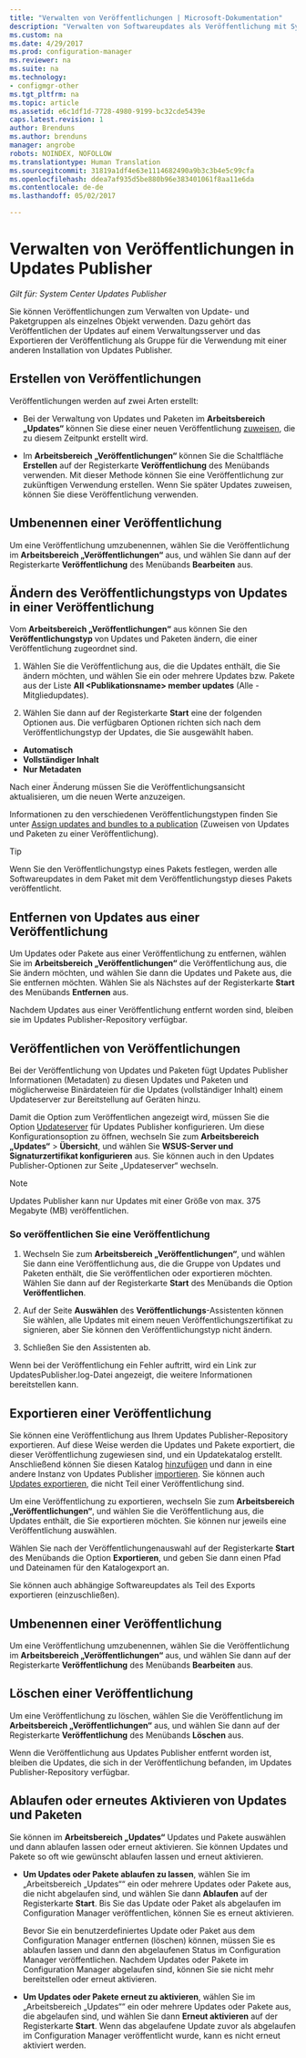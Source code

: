 ```yaml
---
title: "Verwalten von Veröffentlichungen | Microsoft-Dokumentation"
description: "Verwalten von Softwareupdates als Veröffentlichung mit System Center Updates Publisher"
ms.custom: na
ms.date: 4/29/2017
ms.prod: configuration-manager
ms.reviewer: na
ms.suite: na
ms.technology:
- configmgr-other
ms.tgt_pltfrm: na
ms.topic: article
ms.assetid: e6c1df1d-7728-4980-9199-bc32cde5439e
caps.latest.revision: 1
author: Brenduns
ms.author: brenduns
manager: angrobe
robots: NOINDEX, NOFOLLOW
ms.translationtype: Human Translation
ms.sourcegitcommit: 31819a1df4e63e1114682490a9b3c3b4e5c99cfa
ms.openlocfilehash: ddea7af935d5be880b96e383401061f8aa11e6da
ms.contentlocale: de-de
ms.lasthandoff: 05/02/2017

---
```

# <a name="manage-publications-in-updates-publisher"></a>Verwalten von Veröffentlichungen in Updates Publisher

*Gilt für: System Center Updates Publisher*

Sie können Veröffentlichungen zum Verwalten von Update- und Paketgruppen als einzelnes Objekt verwenden. Dazu gehört das Veröffentlichen der Updates auf einem Verwaltungsserver und das Exportieren der Veröffentlichung als Gruppe für die Verwendung mit einer anderen Installation von Updates Publisher.

## <a name="create-publications"></a>Erstellen von Veröffentlichungen
Veröffentlichungen werden auf zwei Arten erstellt:

-   Bei der Verwaltung von Updates und Paketen im **Arbeitsbereich „Updates“** können Sie diese einer neuen Veröffentlichung [zuweisen](/sccm/sum/tools/manage-updates-with-updates-publisher#assign-updates-and-bundles-to-a-publication), die zu diesem Zeitpunkt erstellt wird.

-   Im **Arbeitsbereich „Veröffentlichungen“** können Sie die Schaltfläche **Erstellen** auf der Registerkarte **Veröffentlichung** des Menübands verwenden. Mit dieser Methode können Sie eine Veröffentlichung zur zukünftigen Verwendung erstellen. Wenn Sie später Updates zuweisen, können Sie diese Veröffentlichung verwenden.

## <a name="rename-a-publication"></a>Umbenennen einer Veröffentlichung
Um eine Veröffentlichung umzubenennen, wählen Sie die Veröffentlichung im **Arbeitsbereich „Veröffentlichungen“** aus, und wählen Sie dann auf der Registerkarte **Veröffentlichung** des Menübands **Bearbeiten** aus.

## <a name="change-the-publication-type-of-updates-in-a-publication"></a>Ändern des Veröffentlichungstyps von Updates in einer Veröffentlichung
Vom **Arbeitsbereich „Veröffentlichungen“** aus können Sie den **Veröffentlichungstyp** von Updates und Paketen ändern, die einer Veröffentlichung zugeordnet sind.

1. Wählen Sie die Veröffentlichung aus, die die Updates enthält, die Sie ändern möchten, und wählen Sie ein oder mehrere Updates bzw. Pakete aus der Liste **All &lt;Publikationsname> member updates** (Alle <Publikationsname>-Mitgliedupdates).

2. Wählen Sie dann auf der Registerkarte **Start** eine der folgenden Optionen aus. Die verfügbaren Optionen richten sich nach dem Veröffentlichungstyp der Updates, die Sie ausgewählt haben.

  -   **Automatisch**
  -   **Vollständiger Inhalt**
  -   **Nur Metadaten**

Nach einer Änderung müssen Sie die Veröffentlichungsansicht aktualisieren, um die neuen Werte anzuzeigen.

Informationen zu den verschiedenen Veröffentlichungstypen finden Sie unter [Assign updates and bundles to a publication](/sccm/sum/tools/manage-updates-with-updates-publisher#assign-updates-and-bundles-to-a-publication) (Zuweisen von Updates und Paketen zu einer Veröffentlichung).

> [!TIP]    
> Wenn Sie den Veröffentlichungstyp eines Pakets festlegen, werden alle Softwareupdates in dem Paket mit dem Veröffentlichungstyp dieses Pakets veröffentlicht.

## <a name="remove-updates-from-a-publication"></a>Entfernen von Updates aus einer Veröffentlichung
Um Updates oder Pakete aus einer Veröffentlichung zu entfernen, wählen Sie im **Arbeitsbereich „Veröffentlichungen“** die Veröffentlichung aus, die Sie ändern möchten, und wählen Sie dann die Updates und Pakete aus, die Sie entfernen möchten. Wählen Sie als Nächstes auf der Registerkarte **Start** des Menübands **Entfernen** aus.

Nachdem Updates aus einer Veröffentlichung entfernt worden sind, bleiben sie im Updates Publisher-Repository verfügbar.

## <a name="publish-publications"></a>Veröffentlichen von Veröffentlichungen
Bei der Veröffentlichung von Updates und Paketen fügt Updates Publisher Informationen (Metadaten) zu diesen Updates und Paketen und möglicherweise Binärdateien für die Updates (vollständiger Inhalt) einem Updateserver zur Bereitstellung auf Geräten hinzu.

Damit die Option zum Veröffentlichen angezeigt wird, müssen Sie die Option [Updateserver](/sccm/sum/tools/updates-publisher-options#update-server) für Updates Publisher konfigurieren. Um diese Konfigurationsoption zu öffnen, wechseln Sie zum **Arbeitsbereich „Updates“** &gt; **Übersicht**, und wählen Sie **WSUS-Server und Signaturzertifikat konfigurieren** aus. Sie können auch in den Updates Publisher-Optionen zur Seite „Updateserver“ wechseln.

> [!NOTE]   
> Updates Publisher kann nur Updates mit einer Größe von max. 375 Megabyte (MB) veröffentlichen.

### <a name="to-publish-a-publication"></a>So veröffentlichen Sie eine Veröffentlichung

1.  Wechseln Sie zum **Arbeitsbereich „Veröffentlichungen“**, und wählen Sie dann eine Veröffentlichung aus, die die Gruppe von Updates und Paketen enthält, die Sie veröffentlichen oder exportieren möchten. Wählen Sie dann auf der Registerkarte **Start** des Menübands die Option **Veröffentlichen**.

2.  Auf der Seite **Auswählen** des **Veröffentlichungs**-Assistenten können Sie wählen, alle Updates mit einem neuen Veröffentlichungszertifikat zu signieren, aber Sie können den Veröffentlichungstyp nicht ändern.

3.  Schließen Sie den Assistenten ab.

  Wenn bei der Veröffentlichung ein Fehler auftritt, wird ein Link zur UpdatesPublisher.log-Datei angezeigt, die weitere Informationen bereitstellen kann.

## <a name="export-a-publication"></a>Exportieren einer Veröffentlichung
Sie können eine Veröffentlichung aus Ihrem Updates Publisher-Repository exportieren. Auf diese Weise werden die Updates und Pakete exportiert, die dieser Veröffentlichung zugewiesen sind, und ein Updatekatalog erstellt. Anschließend können Sie diesen Katalog [hinzufügen](/sccm/sum/tools/updates-publisher-catalogs#add-software-update-catalogs) und dann in eine andere Instanz von Updates Publisher [importieren](/sccm/sum/tools/updates-publisher-catalogs#mport-updates). Sie können auch [Updates exportieren](/sccm/sum/tools/manage-updates-with-updates-publisher#export-updates), die nicht Teil einer Veröffentlichung sind.

Um eine Veröffentlichung zu exportieren, wechseln Sie zum **Arbeitsbereich „Veröffentlichungen“**, und wählen Sie die Veröffentlichung aus, die Updates enthält, die Sie exportieren möchten. Sie können nur jeweils eine Veröffentlichung auswählen.

Wählen Sie nach der Veröffentlichungenauswahl auf der Registerkarte **Start** des Menübands die Option **Exportieren**, und geben Sie dann einen Pfad und Dateinamen für den Katalogexport an.

Sie können auch abhängige Softwareupdates als Teil des Exports exportieren (einzuschließen).

## <a name="rename-a-publication"></a>Umbenennen einer Veröffentlichung
Um eine Veröffentlichung umzubenennen, wählen Sie die Veröffentlichung im **Arbeitsbereich „Veröffentlichungen“** aus, und wählen Sie dann auf der Registerkarte **Veröffentlichung** des Menübands **Bearbeiten** aus.

## <a name="delete-a-publication"></a>Löschen einer Veröffentlichung
Um eine Veröffentlichung zu löschen, wählen Sie die Veröffentlichung im **Arbeitsbereich „Veröffentlichungen“** aus, und wählen Sie dann auf der Registerkarte **Veröffentlichung** des Menübands **Löschen** aus.

Wenn die Veröffentlichung aus Updates Publisher entfernt worden ist, bleiben die Updates, die sich in der Veröffentlichung befanden, im Updates Publisher-Repository verfügbar.

## <a name="expire-or-reactivate-updates-and-bundles"></a>Ablaufen oder erneutes Aktivieren von Updates und Paketen
Sie können im **Arbeitsbereich „Updates“** Updates und Pakete auswählen und dann ablaufen lassen oder erneut aktivieren. Sie können Updates und Pakete so oft wie gewünscht ablaufen lassen und erneut aktivieren.

-   **Um Updates oder Pakete ablaufen zu lassen**, wählen Sie im „Arbeitsbereich „Updates““ ein oder mehrere Updates oder Pakete aus, die nicht abgelaufen sind, und wählen Sie dann **Ablaufen** auf der Registerkarte **Start**. Bis Sie das Update oder Paket als abgelaufen im Configuration Manager veröffentlichen, können Sie es erneut aktivieren.

    Bevor Sie ein benutzerdefiniertes Update oder Paket aus dem Configuration Manager entfernen (löschen) können, müssen Sie es ablaufen lassen und dann den abgelaufenen Status im Configuration Manager veröffentlichen. Nachdem Updates oder Pakete im Configuration Manager abgelaufen sind, können Sie sie nicht mehr bereitstellen oder erneut aktivieren.

-   **Um Updates oder Pakete erneut zu aktivieren**, wählen Sie im „Arbeitsbereich „Updates““ ein oder mehrere Updates oder Pakete aus, die abgelaufen sind, und wählen Sie dann **Erneut aktivieren** auf der Registerkarte **Start**. Wenn das abgelaufene Update zuvor als abgelaufen im Configuration Manager veröffentlicht wurde, kann es nicht erneut aktiviert werden.

